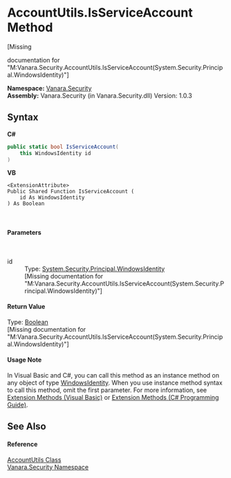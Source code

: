 # AccountUtils.IsServiceAccount Method 
 

\[Missing <summary> documentation for "M:Vanara.Security.AccountUtils.IsServiceAccount(System.Security.Principal.WindowsIdentity)"\]

**Namespace:**&nbsp;<a href="98006b63-7b60-ec3a-0702-cd4b721a0776">Vanara.Security</a><br />**Assembly:**&nbsp;Vanara.Security (in Vanara.Security.dll) Version: 1.0.3

## Syntax

**C#**<br />
``` C#
public static bool IsServiceAccount(
	this WindowsIdentity id
)
```

**VB**<br />
``` VB
<ExtensionAttribute>
Public Shared Function IsServiceAccount ( 
	id As WindowsIdentity
) As Boolean
```

<br />

#### Parameters
&nbsp;<dl><dt>id</dt><dd>Type: <a href="http://msdn2.microsoft.com/en-us/library/e599ywa6" target="_blank">System.Security.Principal.WindowsIdentity</a><br />\[Missing <param name="id"/> documentation for "M:Vanara.Security.AccountUtils.IsServiceAccount(System.Security.Principal.WindowsIdentity)"\]</dd></dl>

#### Return Value
Type: <a href="http://msdn2.microsoft.com/en-us/library/a28wyd50" target="_blank">Boolean</a><br />\[Missing <returns> documentation for "M:Vanara.Security.AccountUtils.IsServiceAccount(System.Security.Principal.WindowsIdentity)"\]

#### Usage Note
In Visual Basic and C#, you can call this method as an instance method on any object of type <a href="http://msdn2.microsoft.com/en-us/library/e599ywa6" target="_blank">WindowsIdentity</a>. When you use instance method syntax to call this method, omit the first parameter. For more information, see <a href="http://msdn.microsoft.com/en-us/library/bb384936.aspx">Extension Methods (Visual Basic)</a> or <a href="http://msdn.microsoft.com/en-us/library/bb383977.aspx">Extension Methods (C# Programming Guide)</a>.

## See Also


#### Reference
<a href="45e1d9f5-be55-9096-cc13-ba32446018c8">AccountUtils Class</a><br /><a href="98006b63-7b60-ec3a-0702-cd4b721a0776">Vanara.Security Namespace</a><br />